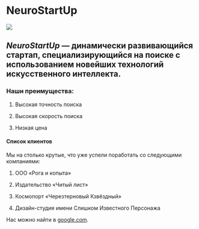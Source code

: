 # NeuroStartUp

![](https://netology-code.github.io/git-homeworks/introduction/assets/logo.png)

## *NeuroStartUp* — динамически развивающийся стартап, специализирующийся на поиске с использованием новейших технологий искусственного интеллекта.

### Наши преимущества:

1. Высокая точность поиска
  
2. Высокая скорость поиска
  
3. Низкая цена

#### Список клиентов

Мы на столько крутые, что уже успели поработать со следующими компаниями:

1. ООО «Рога и копыта»

2. Издательство «Читый лист»

3. Космопорт «Черезтерновый Кзвёздный»

4. Дизайн-студия имени Слишком Известного Персонажа

Нас можно найти в [google.com](google.com).